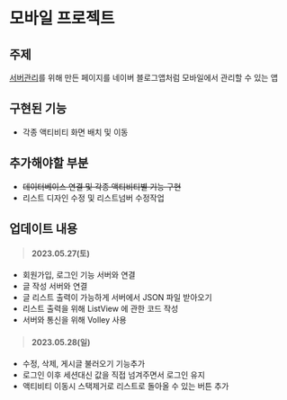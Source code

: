 # 모바일 프로젝트

## 주제
[서버관리](https://github.com/pjh5365/ServerManagementPage)를 위해 만든 페이지를 네이버 블로그앱처럼 모바일에서 관리할 수 있는 앱

## 구현된 기능
- 각종 액티비티 화면 배치 및 이동

## 추가해야할 부분
- ~~데이터베이스 연결 및 각종 액티비티별 기능 구현~~
- 리스트 디자인 수정 및 리스트넘버 수정작업

## 업데이트 내용
> #### 2023.05.27(토)
- 회원가입, 로그인 기능 서버와 연결
- 글 작성 서버와 연결
- 글 리스트 출력이 가능하게 서버에서 JSON 파일 받아오기
- 리스트 출력을 위해 ListView 에 관한 코드 작성
- 서버와 통신을 위해 Volley 사용

> #### 2023.05.28(일)
- 수정, 삭제, 게시글 불러오기 기능추가
- 로그인 이후 세션대신 값을 직접 넘겨주면서 로그인 유지
- 액티비티 이동시 스택제거로 리스트로 돌아올 수 있는 버튼 추가